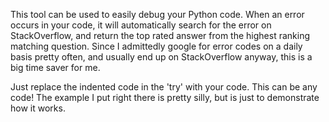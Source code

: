 This tool can be used to easily debug your Python code.
When an error occurs in your code, it will automatically search for the error on StackOverflow, and return the top rated answer from the highest ranking matching question.
Since I admittedly google for error codes on a daily basis pretty often, and usually end up on StackOverflow anyway, this is a big time saver for me.

Just replace the indented code in the 'try' with your code. This can be any code! The example I put right there is pretty silly, but is just to demonstrate how it works.